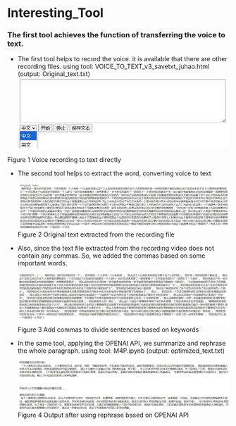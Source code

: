 # Interesting_Tool

### The first tool achieves the function of transferring the voice to text.


- The first tool helps to record the voice. it is available that there are other recording files.
using tool: VOICE_TO_TEXT_v3_savetxt_juhao.html
(output: Original_text.txt)
   ![VOICE TO TEXT HTML USER INTERFACE](./Recordingtool.jpg)
  
Figure 1 Voice recording to text directly


- The second tool helps to extract the word, converting voice to text

   ![Original text extracted from recording file](./original.jpg)
Figure 2 Original text extracted from the recording file


- Also, since the text file extracted from the recording video does not contain any commas. So, we added the commas based on some important words.
   
   ![Add commas to divide sentences based on keywords](./commas.jpg)
Figure 3 Add commas to divide sentences based on keywords


- In the same tool, applying the OPENAI API, we summarize and rephrase the whole paragraph.
using tool: M4P.ipynb
(output: optimized_text.txt)

   ![Output after using rephrase based on OPENAI API](./final_results.jpg)
Figure 4 Output after using rephrase based on OPENAI API
